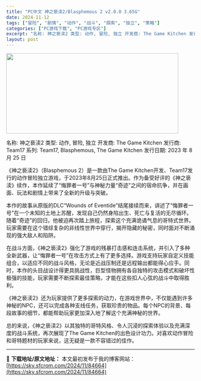 ```yaml
---
title: "PC中文 神之亵渎2/Blasphemous 2 v2.0.0 3.65G"
date: 2024-11-12
tags: ["冒险", "剧情", "动作", "战斗", "探索", "独立", "策略"]
categories: ["PC游戏下载", "PC游戏专区"]
excerpt: "名称: 神之亵渎2 类型: 动作, 冒险, 独立 开发商: The Game Kitchen 发行商: Team17 系列: Team17, Blasphemous, The Game Kitchen 发行日期: 2023 年 8 月 25 日 《神之亵渎2》（Blasphemous 2）是一款由T&hellip;"
layout: post
---
```


<img class="aligncenter size-full wp-image-84665" src="https://sky.sfcrom.com/wp-content/uploads/2024/11/2024111211042226.webp" alt="" width="460" height="215" />

名称: 神之亵渎2
类型: 动作, 冒险, 独立
开发商: The Game Kitchen
发行商: Team17
系列: Team17, Blasphemous, The Game Kitchen
发行日期: 2023 年 8 月 25 日

《神之亵渎2》（Blasphemous 2）是一款由The Game Kitchen开发、Team17发行的动作冒险独立游戏，于2023年8月25日正式推出。作为备受好评的《神之亵渎》续作，本作延续了“悔罪者一号”与神秘力量“奇迹”之间的宿命抗争，并在画面、玩法和剧情上带来了全新的升级与突破。

本作的故事从原版的DLC“Wounds of Eventide”结尾接续而来，讲述了“悔罪者一号”在一个未知的土地上苏醒，发现自己仍然身陷出生、死亡与复活的无尽循环。随着“奇迹”的回归，他被迫再次踏上旅程，探索这个充满诡谲气息的哥特式世界。玩家需要在这个错综复杂的非线性世界中穿行，揭开隐藏的秘密，同时面对不断涌现的强大敌人和陷阱。

在战斗方面，《神之亵渎2》强化了游戏的残暴打击感和连击系统，并引入了多种全新武器，让“悔罪者一号”在攻击方式上有了更多选择。游戏支持玩家自定义技能组合，以适应不同的战斗风格，无论是近战压制还是远程输出都能得心应手。同时，本作的头目战设计得更具挑战性，巨型怪物拥有各自独特的攻击模式和破坏性极强的技能，玩家需要不断探索最佳策略，才能在这些扣人心弦的战斗中取得胜利。

《神之亵渎2》还为玩家提供了更多探索的动力，在游戏世界中，不仅能遇到许多神秘的NPC，还可以完成各种支线任务，获取珍贵的物品。每个NPC的背景、每段故事的细节，都能帮助玩家更加深入地了解这个充满神秘的世界。

总的来说，《神之亵渎2》以其独特的哥特风格、令人沉浸的探索体验以及充满深度的战斗系统，再次展现了The Game Kitchen的出色设计功力。对喜欢动作冒险和哥特题材的玩家来说，这无疑是一款不容错过的佳作。

---
📖 **下载地址/原文地址：** 本文最初发布于我的博客网站：[https://sky.sfcrom.com/2024/11/84664](https://sky.sfcrom.com/2024/11/84664)
